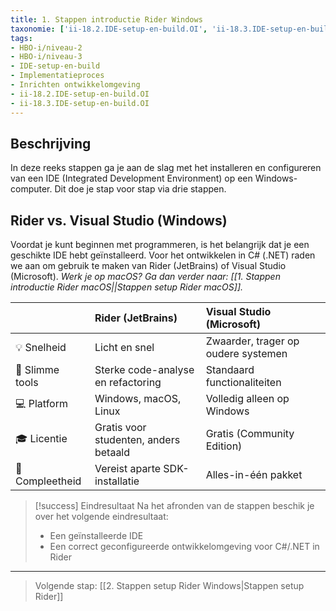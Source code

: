 ```yaml
---
title: 1. Stappen introductie Rider Windows
taxonomie: ['ii-18.2.IDE-setup-en-build.OI', 'ii-18.3.IDE-setup-en-build.OI']
tags:
- HBO-i/niveau-2
- HBO-i/niveau-3
- IDE-setup-en-build
- Implementatieproces
- Inrichten ontwikkelomgeving
- ii-18.2.IDE-setup-en-build.OI
- ii-18.3.IDE-setup-en-build.OI
---
```


## Beschrijving
In deze reeks stappen ga je aan de slag met het installeren en configureren van een IDE (Integrated Development Environment) op een Windows-computer. Dit doe je stap voor stap via drie stappen.

## Rider vs. Visual Studio (Windows)
Voordat je kunt beginnen met programmeren, is het belangrijk dat je een geschikte IDE hebt geïnstalleerd. Voor het ontwikkelen in C# (.NET) raden we aan om gebruik te maken van Rider (JetBrains) of Visual Studio (Microsoft). 
*Werk je op macOS? Ga dan verder naar: [[1. Stappen introductie Rider macOS||Stappen setup Rider macOS]].*

|                 | Rider (JetBrains)                     | Visual Studio (Microsoft)           |
| :-------------- | :------------------------------------ | :---------------------------------- |
| 💡 Snelheid     | Licht en snel                         | Zwaarder, trager op oudere systemen |
| 🧠 Slimme tools | Sterke code-analyse en refactoring    | Standaard functionaliteiten         |
| 💻 Platform     | Windows, macOS, Linux                 | Volledig alleen op Windows          |
| 🎓 Licentie     | Gratis voor studenten, anders betaald | Gratis (Community Edition)          |
| 🧰 Compleetheid | Vereist aparte SDK-installatie        | Alles-in-één pakket                 |

> [!success] Eindresultaat
> Na het afronden van de stappen beschik je over het volgende eindresultaat:
> * Een geïnstalleerde IDE
> * Een correct geconfigureerde ontwikkelomgeving voor C#/.NET in Rider

---

> Volgende stap: [[2. Stappen setup Rider Windows|Stappen setup Rider]]
